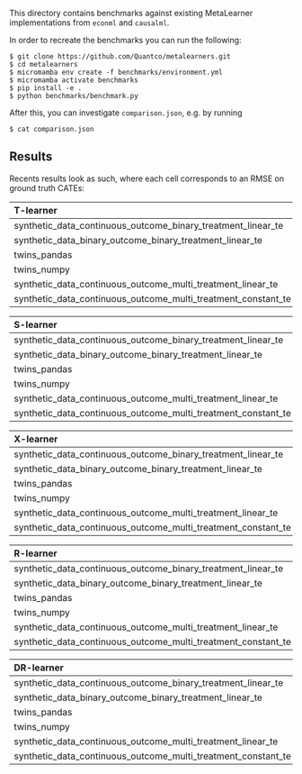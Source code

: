 This directory contains benchmarks against existing MetaLearner
implementations from `econml` and `causalml`.

In order to recreate the benchmarks you can run the following:

```
$ git clone https://github.com/Quantco/metalearners.git
$ cd metalearners
$ micromamba env create -f benchmarks/environment.yml
$ micromamba activate benchmarks
$ pip install -e .
$ python benchmarks/benchmark.py
```

After this, you can investigate `comparison.json`, e.g. by running

```
$ cat comparison.json
```

## Results

Recents results look as such, where each cell corresponds to an RMSE
on ground truth CATEs:

| T-learner                                                     | causalml_in_sample | causalml_oos | econml_in_sample | econml_oos | metalearners_in_sample | metalearners_oos |
| :------------------------------------------------------------ | -----------------: | -----------: | ---------------: | ---------: | ---------------------: | ---------------: |
| synthetic_data_continuous_outcome_binary_treatment_linear_te  |          0.0458966 |    0.0456347 |        0.0458966 |  0.0456347 |              0.0467864 |        0.0456347 |
| synthetic_data_binary_outcome_binary_treatment_linear_te      |           0.021464 |      0.02174 |              nan |        nan |              0.0216776 |          0.02174 |
| twins_pandas                                                  |           0.308362 |     0.345602 |              nan |        nan |               0.354783 |         0.348551 |
| twins_numpy                                                   |           0.308362 |     0.345602 |              nan |        nan |               0.349543 |         0.345602 |
| synthetic_data_continuous_outcome_multi_treatment_linear_te   |          0.0615009 |     0.061717 |        0.0615009 |   0.061717 |              0.0621115 |         0.061717 |
| synthetic_data_continuous_outcome_multi_treatment_constant_te |           0.075331 |     0.075295 |         0.075331 |   0.075295 |              0.0759047 |         0.075295 |

| S-learner                                                     | causalml_in_sample | causalml_oos | econml_in_sample | econml_oos | metalearners_in_sample | metalearners_oos |
| :------------------------------------------------------------ | -----------------: | -----------: | ---------------: | ---------: | ---------------------: | ---------------: |
| synthetic_data_continuous_outcome_binary_treatment_linear_te  |            14.5706 |      14.6248 |          14.5706 |    14.6248 |                14.5729 |          14.6248 |
| synthetic_data_binary_outcome_binary_treatment_linear_te      |           0.229108 |     0.228622 |              nan |        nan |                0.22925 |         0.228624 |
| twins_pandas                                                  |           0.314253 |     0.318554 |              nan |        nan |               0.371613 |         0.319028 |
| twins_numpy                                                   |           0.314253 |     0.318554 |              nan |        nan |               0.361345 |         0.318554 |
| synthetic_data_continuous_outcome_multi_treatment_linear_te   |                nan |          nan |          14.1466 |    14.1853 |                14.1478 |          14.1853 |
| synthetic_data_continuous_outcome_multi_treatment_constant_te |                nan |          nan |       0.00897915 | 0.00897915 |              0.0104649 |       0.00897915 |

| X-learner                                                     | causalml_in_sample | causalml_oos | econml_in_sample | econml_oos | metalearners_in_sample | metalearners_oos |
| :------------------------------------------------------------ | -----------------: | -----------: | ---------------: | ---------: | ---------------------: | ---------------: |
| synthetic_data_continuous_outcome_binary_treatment_linear_te  |          0.0458966 |    0.0456347 |        0.0458966 |  0.0456347 |               0.046185 |        0.0456347 |
| synthetic_data_binary_outcome_binary_treatment_linear_te      |           0.304592 |     0.301882 |              nan |        nan |               0.304635 |         0.301832 |
| twins_pandas                                                  |           0.325027 |     0.335259 |              nan |        nan |               0.334088 |          0.33426 |
| twins_numpy                                                   |           0.325027 |     0.335259 |              nan |        nan |               0.330992 |         0.330445 |
| synthetic_data_continuous_outcome_multi_treatment_linear_te   |          0.0615009 |     0.061717 |        0.0615009 |   0.061717 |              0.0616481 |         0.061717 |
| synthetic_data_continuous_outcome_multi_treatment_constant_te |           0.075331 |     0.075295 |         0.075331 |   0.075295 |              0.0754751 |         0.075295 |

| R-learner                                                     | causalml_in_sample | causalml_oos | metalearners_in_sample | metalearners_oos |
| :------------------------------------------------------------ | -----------------: | -----------: | ---------------------: | ---------------: |
| synthetic_data_continuous_outcome_binary_treatment_linear_te  |          0.0465057 |    0.0471772 |              0.0499243 |        0.0474053 |
| synthetic_data_binary_outcome_binary_treatment_linear_te      |           0.304553 |     0.301832 |               0.304672 |         0.301835 |
| twins_pandas                                                  |           0.318512 |      0.34811 |               0.353968 |         0.349625 |
| twins_numpy                                                   |           0.323612 |     0.347497 |               0.350504 |         0.336285 |
| synthetic_data_continuous_outcome_multi_treatment_linear_te   |            8.22679 |      8.22137 |               0.287706 |         0.278268 |
| synthetic_data_continuous_outcome_multi_treatment_constant_te |            1.33371 |      1.33346 |              0.0854205 |        0.0816067 |

| DR-learner                                                    | causalml_in_sample | causalml_oos | econml_in_sample | econml_oos | metalearners_in_sample | metalearners_oos |
| :------------------------------------------------------------ | -----------------: | -----------: | ---------------: | ---------: | ---------------------: | ---------------: |
| synthetic_data_continuous_outcome_binary_treatment_linear_te  |          0.0451979 |    0.0459405 |         0.253659 |   0.255802 |               0.047929 |        0.0454741 |
| synthetic_data_binary_outcome_binary_treatment_linear_te      |                nan |          nan |         0.304585 |   0.301865 |               0.304653 |         0.301818 |
| twins_pandas                                                  |                nan |          nan |              nan |        nan |               0.384664 |         0.371556 |
| twins_numpy                                                   |                nan |          nan |              nan |        nan |               0.365253 |         0.355291 |
| synthetic_data_continuous_outcome_multi_treatment_linear_te   |           0.064108 |     0.063737 |         0.361528 |   0.359169 |               0.065019 |         0.062008 |
| synthetic_data_continuous_outcome_multi_treatment_constant_te |          0.0754271 |    0.0783726 |        0.0762091 |  0.0763029 |              0.0788084 |        0.0757352 |

